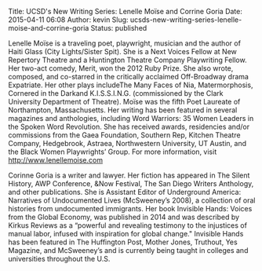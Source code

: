 Title: UCSD's New Writing Series: Lenelle Moïse and Corrine Goria
Date: 2015-04-11 06:08
Author: kevin
Slug: ucsds-new-writing-series-lenelle-moise-and-corrine-goria
Status: published

Lenelle Moïse is a traveling poet, playwright, musician and the author of Haiti Glass (City Lights/Sister Spit). She is a Next Voices Fellow at New Repertory Theatre and a Huntington Theatre Company Playwriting Fellow. Her two-act comedy, Merit, won the 2012 Ruby Prize. She also wrote, composed, and co-starred in the critically acclaimed Off-Broadway drama Expatriate. Her other plays includeThe Many Faces of Nia, Matermorphosis, Cornered in the Darkand K.I.S.S.I.N.G. (commissioned by the Clark University Department of Theatre). Moïse was the fifth Poet Laureate of Northampton, Massachusetts. Her writing has been featured in several magazines and anthologies, including Word Warriors: 35 Women Leaders in the Spoken Word Revolution. She has received awards, residencies and/or commissions from the Gaea Foundation, Southern Rep, Kitchen Theatre Company, Hedgebrook, Astraea, Northwestern University, UT Austin, and the Black Women Playwrights’ Group. For more information, visit http://www.lenellemoise.com

Corinne Goria is a writer and lawyer. Her fiction has ​appeared in The Silent History,​ ​AWP Conference, &Now Festival, The San Diego Writers Anthology, and other publications​. She is Assistant Editor of Underground America: Narratives of Undocumented Lives (McSweeney’s 2008), a collection of oral histories from undocumented immigrants.​ Her book Invisible Hands: Voices from the Global Economy, was published in 2014 and was described by Kirkus Reviews as a “p​owerful and revealing testimony to the injustices of manual labor, infused with inspiration for global change." Invisible Hands has been featured in ​The Huffington Post, Mother Jones, Truthout, Yes Magazine, and McSweeney’s and is currently being taught in colleges and universities throughout the U.S.
